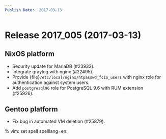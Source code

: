 ```yaml
---
Publish Date: '2017-03-13'
---
```


# Release 2017_005 (2017-03-13)

## NixOS platform

- Security update for MariaDB (#23933).
- Integrate graylog with nginx (#22495).
- Provide {file}`/etc/local/nginx/htpasswd_fcio_users` with nginx role for
  authentication against system users.
- Add `postgresql96` role for PostgreSQL 9.6 with RUM extension (#25926).

## Gentoo platform

- Fix bug in automated VM deletion (#25879).

% vim: set spell spelllang=en:

